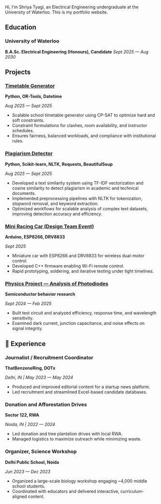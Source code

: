 Hi, I'm Shriya Tyagi, an Electrical Engineering undergraduate at the University of Waterloo. This is my portfolio website.

## Education
### University of Waterloo
**B.A.Sc. Electrical Engineering (Honours), Candidate** _Sept 2025 — Aug 2030_

## Projects

### [Timetable Generator](/timetable-generator)
**Python, OR-Tools, Datetime**

_Aug 2025 — Sept 2025_
- Scalable school timetable generator using CP-SAT to optimize hard and soft constraints.
- Constraint formulations for clashes, room availability, and instructor schedules.
- Ensures fairness, balanced workloads, and compliance with institutional rules.

### [Plagiarism Detector](/plagiarism-detector)
**Python, Scikit-learn, NLTK, Requests, BeautifulSoup**

_Aug 2025 — Sept 2025_
- Developed a text similarity system using TF-IDF vectorization and cosine similarity to detect plagiarism in academic and technical documents.
- Implemented preprocessing pipelines with NLTK for tokenization, stopword removal, and keyword extraction.
- Optimized workflows for scalable analysis of complex text datasets, improving detection accuracy and efficiency.

### [Mini Racing Car (Design Team Event)](/racing-car)
**Arduino, ESP8266, DRV8833**

_Sept 2025_
- Miniature car with ESP8266 and DRV8833 for wireless dual-motor control.
- Developed C++ firmware enabling Wi-Fi remote control.
- Rapid prototyping, soldering, and iterative testing under tight timelines.

### [Physics Project — Analysis of Photodiodes](/photodiode-research)
**Semiconductor behavior research**

_Sept 2024 — Feb 2025_
- Built test circuit and analyzed efficiency, response time, and wavelength sensitivity.
- Examined dark current, junction capacitance, and noise effects on signal integrity.

## 💼 Experience

### Journalist / Recruitment Coordinator
**ThatBenzeneRing, DOTx**

_Delhi, IN | May 2023 — May 2024_
- Produced and improved editorial content for a startup news platform.
- Led recruitment and streamlined Excel-based candidate databases.

### Donation and Afforestation Drives
**Sector 122, RWA**

_Noida, IN | 2022 — 2024_
- Led donation and tree plantation drives with local RWA.
- Managed logistics to maximize outreach while minimizing waste.

### Organizer, Science Workshop
**Delhi Public School, Noida**

_Jun 2023 — Dec 2023_
- Organized a large-scale biology workshop engaging ~4,000 middle school students.
- Coordinated with educators and delivered interactive, curriculum-aligned content.
